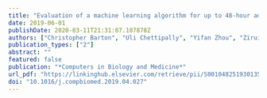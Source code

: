 ```yaml
---
title: "Evaluation of a machine learning algorithm for up to 48-hour advance prediction of sepsis using six vital signs"
date: 2019-06-01
publishDate: 2020-03-11T21:31:07.107878Z
authors: ["Christopher Barton", "Uli Chettipally", "Yifan Zhou", "Zirui Jiang", "Anna Lynn-Palevsky", "Sidney Le", "Jacob Calvert", "Ritankar Das"]
publication_types: ["2"]
abstract: ""
featured: false
publication: "*Computers in Biology and Medicine*"
url_pdf: "https://linkinghub.elsevier.com/retrieve/pii/S0010482519301350"
doi: "10.1016/j.compbiomed.2019.04.027"
---
```


